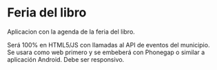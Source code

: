 # Feria del libro
Aplicacion con la agenda de la feria del libro.  

Será 100% en HTML5/JS con llamadas al API de eventos del municipio.  
Se usara como web primero y se embeberá con Phonegap o similar a aplicación Android. Debe ser responsivo.
